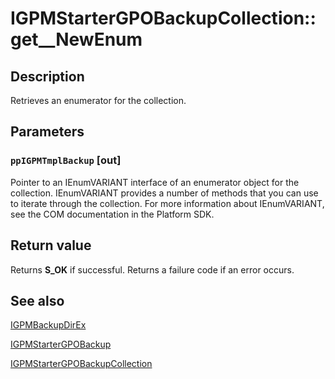 # IGPMStarterGPOBackupCollection::get__NewEnum

## Description

Retrieves an enumerator for the collection.

## Parameters

### `ppIGPMTmplBackup` [out]

Pointer to an IEnumVARIANT interface of an enumerator object for the collection. IEnumVARIANT provides a number of methods that you can use to iterate through the collection. For more information about IEnumVARIANT, see the COM documentation in the Platform SDK.

## Return value

Returns **S_OK** if successful. Returns a failure code if an error occurs.

## See also

[IGPMBackupDirEx](https://learn.microsoft.com/previous-versions/windows/desktop/api/gpmgmt/nn-gpmgmt-igpmbackupdirex)

[IGPMStarterGPOBackup](https://learn.microsoft.com/previous-versions/windows/desktop/api/gpmgmt/nn-gpmgmt-igpmstartergpobackup)

[IGPMStarterGPOBackupCollection](https://learn.microsoft.com/previous-versions/windows/desktop/api/gpmgmt/nn-gpmgmt-igpmstartergpobackupcollection)